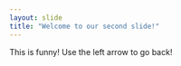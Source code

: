 ```yaml
---
layout: slide
title: "Welcome to our second slide!"
---
```

This is funny!
Use the left arrow to go back!
